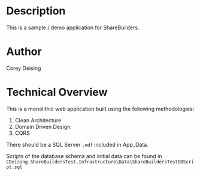 # Description

This is a sample / demo application for ShareBuilders.

# Author

Corey Deising

# Technical Overview

This is a monolithic web application built using the following methodologies:

1. Clean Architecture
2. Domain Driven Design.
3. CQRS

There should be a SQL Server `.mdf` included in App_Data.

Scripts of the database schema and initial data can be found in `CDeising.ShareBuildersTest.Infrastructure\Data\ShareBuildersTestDBScript.sql`
